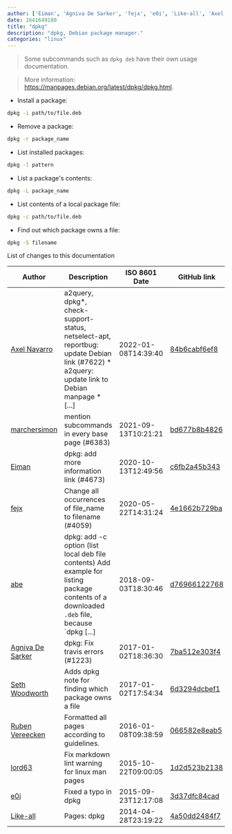 ```yaml
---
author: ['Eiman', 'Agniva De Sarker', 'fejx', 'e0i', 'Like-all', 'Axel Navarro', 'lord63', 'abe', 'Ruben Vereecken', 'Seth Woodworth', 'marchersimon']
date: 1641649180
title: "dpkg"
description: "dpkg, Debian package manager."
categories: "linux"
---
```

> Some subcommands such as `dpkg deb` have their own usage documentation.

> More information: <https://manpages.debian.org/latest/dpkg/dpkg.html>.

- Install a package:

```bash
dpkg -i path/to/file.deb
```

- Remove a package:

```bash
dpkg -r package_name
```

- List installed packages:

```bash
dpkg -l pattern
```

- List a package's contents:

```bash
dpkg -L package_name
```

- List contents of a local package file:

```bash
dpkg -c path/to/file.deb
```

- Find out which package owns a file:

```bash
dpkg -S filename
```
List of changes to this documentation


Author | Description | ISO 8601 Date | GitHub link
------|-----|-----|-----
[Axel Navarro](mailto:navarroaxel@gmail.com) | a2query, dpkg*, check-support-status, netselect-apt, reportbug: update Debian link (#7622) * a2query: update link to Debian manpage * [...] | 2022-01-08T14:39:40 | [84b6cabf6ef8](https://github.com/tldr-pages/tldr/commit/84b6cabf6ef870441744497edf1c184b8888d727)
[marchersimon](mailto:50295997+marchersimon@users.noreply.github.com) | mention subcommands in every base page (#6383) | 2021-09-13T10:21:21 | [bd677b8b4826](https://github.com/tldr-pages/tldr/commit/bd677b8b48260e301fb99fea794f4dc1458d1562)
[Eiman](mailto:eimanip@users.noreply.github.com) | dpkg: add more information link (#4673) | 2020-10-13T12:49:56 | [c6fb2a45b343](https://github.com/tldr-pages/tldr/commit/c6fb2a45b343d671686d296738634fa29bfe6e14)
[fejx](mailto:florian.jhn@gmail.com) | Change all occurrences of file_name to filename (#4059) | 2020-05-22T14:31:24 | [4e1662b729ba](https://github.com/tldr-pages/tldr/commit/4e1662b729ba2bc23f7c12f606d41a86a613f8ea)
[abe](mailto:muendelezaji@gmail.com) | dpkg: add -c option (list local deb file contents) Add example for listing package contents of a downloaded `.deb` file, because `dpkg [...] | 2018-09-03T18:30:46 | [d76966122768](https://github.com/tldr-pages/tldr/commit/d7696612276835826210b051b6993ff022c6a75c)
[Agniva De Sarker](mailto:agnivade@yahoo.co.in) | dpkg: Fix travis errors (#1223) | 2017-01-02T18:36:30 | [7ba512e303f4](https://github.com/tldr-pages/tldr/commit/7ba512e303f4292865e9cbf5fa61bd8b1b39d89b)
[Seth Woodworth](mailto:seth@sethish.com) | Adds dpkg note for finding which package owns a file | 2017-01-02T17:54:34 | [6d3294dcbef1](https://github.com/tldr-pages/tldr/commit/6d3294dcbef13203018e6f0014766f6b7e47770a)
[Ruben Vereecken](mailto:rubenvereecken@gmail.com) | Formatted all pages according to guidelines. | 2016-01-08T09:38:59 | [066582e8eab5](https://github.com/tldr-pages/tldr/commit/066582e8eab57bce9861cc8d379e158d61f1cc95)
[lord63](mailto:lord63.j@gmail.com) | Fix markdown lint warning for linux man pages | 2015-10-22T09:00:05 | [1d2d523b2138](https://github.com/tldr-pages/tldr/commit/1d2d523b21388c959e70b5037641b57b9e50a39a)
[e0i](mailto:e0i@users.noreply.github.com) | Fixed a typo in dpkg | 2015-09-23T12:17:08 | [3d37dfc84cad](https://github.com/tldr-pages/tldr/commit/3d37dfc84cad38a798b210e4cb9e637c0dc7ba29)
[Like-all](mailto:lik3a11@gmail.com) | Pages: dpkg | 2014-04-28T23:19:22 | [4a50dd2484f7](https://github.com/tldr-pages/tldr/commit/4a50dd2484f7a9426f31d9b101a486b226c89f2f)

